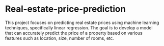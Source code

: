 # Real-estate-price-prediction
This project focuses on predicting real estate prices using machine learning techniques, specifically linear regression. The goal is to develop a model that can accurately predict the price of a property based on various features such as location, size, number of rooms, etc.
